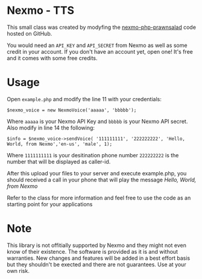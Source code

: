 # Nexmo - TTS 

This small class was created by modyfing the [nexmo-php-prawnsalad](https://github.com/Nexmo/nexmo-php-prawnsalad) code hosted on GitHub.

You would need an `API_KEY` and `API_SECRET` from Nexmo as well as some credit in your account. If you don't have an account yet, open one! It's free and it comes with some free credits.

# Usage

Open `example.php` and modify the line 11 with your credentials:

`$nexmo_voice = new NexmoVoice('aaaaa', 'bbbbb');`

Where `aaaaa` is your Nexmo API Key and `bbbbb` is your Nexmo API secret. Also modify in line 14 the following:


`$info = $nexmo_voice->sendVoice( '111111111', '222222222', 'Hello, World, from Nexmo','en-us', 'male', 1);`

Where `1111111111` is your desitination phone number `222222222` is the number that will be displayed as caller-id.


After this upload your files to your server and execute example.php, you should received a call in your phone that will play the message *Hello, World, from Nexmo*

Refer to the class for more information and feel free to use the code as an starting point for your applications

# Note

This library is not offitially supported by Nexmo and they might not even know of their existence. The software is provided as it is and without warranties. New changes and features will be added in a best effort basis but they shouldn't be exected and there are not guarantees. Use at your own risk.